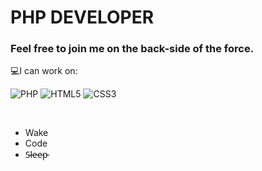 # PHP DEVELOPER
### Feel free to join me on the back-side of the force.

<div style="display: inline_block">
    <p>💻I can work on:<p>
</div>

![PHP](https://img.shields.io/badge/php-%23777BB4.svg?style=for-the-badge&logo=php&logoColor=white)
![HTML5](https://img.shields.io/badge/html5-%23E34F26.svg?style=for-the-badge&logo=html5&logoColor=white) ![CSS3](https://img.shields.io/badge/css3-%231572B6.svg?style=for-the-badge&logo=css3&logoColor=white)

<div style="display: inline_block"><br/>
<ul>
    <li>Wake </li>
    <li>Code</li>
    <li>S̵l̵e̵e̵p̵</li>
</ul>
</div>
